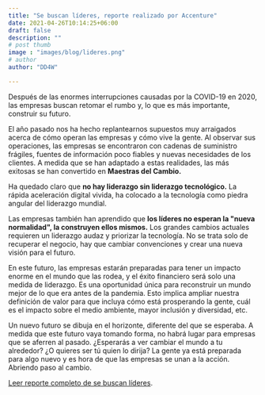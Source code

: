 ```yaml
---
title: "Se buscan líderes, reporte realizado por Accenture"
date: 2021-04-26T10:14:25+06:00
draft: false
description: ""
# post thumb
image : "images/blog/lideres.png"
# author
author: "DD4W" 

---
```

Después de las enormes interrupciones causadas por la COVID-19 en 2020, las empresas buscan retomar el rumbo y, lo que es más importante, construir su futuro.

El año pasado nos ha hecho replantearnos supuestos muy arraigados acerca de cómo operan las empresas y cómo vive la gente. Al observar sus operaciones, las empresas se encontraron con cadenas de suministro frágiles, fuentes de información poco fiables y nuevas necesidades de los clientes. A medida que se han adaptado a estas realidades, las más exitosas se han convertido en <b>Maestras del Cambio.</b>

Ha quedado claro que <b>no hay liderazgo sin liderazgo tecnológico.</b> La rápida aceleración digital vivida, ha colocado a la tecnología como piedra angular del liderazgo mundial.

Las empresas también han aprendido que <b>los líderes no esperan la "nueva normalidad", la construyen ellos mismos.</b> Los grandes cambios actuales requieren un liderazgo audaz y priorizar la tecnología. No se trata solo de recuperar el negocio, hay que cambiar convenciones y crear una nueva visión para el futuro.

En este futuro, las empresas estarán preparadas para tener un impacto enorme en el mundo que las rodea, y el éxito financiero será solo una medida de liderazgo. Es una oportunidad única para reconstruir un mundo mejor de lo que era antes de la pandemia. Esto implica ampliar nuestra definición de valor para que incluya cómo está prosperando la gente, cuál es el impacto sobre el medio ambiente, mayor inclusión y diversidad, etc.

Un nuevo futuro se dibuja en el horizonte, diferente del que se esperaba. A medida que este futuro vaya tomando forma, no habrá lugar para empresas que se aferren al pasado. ¿Esperarás a ver cambiar el mundo a tu alrededor? ¿O quieres ser tú quien lo dirija? La gente ya está preparada para algo nuevo y es hora de que las empresas se unan a la acción. Abriendo paso al cambio.

[Leer reporte completo de se buscan líderes](https://www.accenture.com/_acnmedia/PDF-146/Accenture-Tech-Vision-2021-es-ES.pdf#zoom=40).